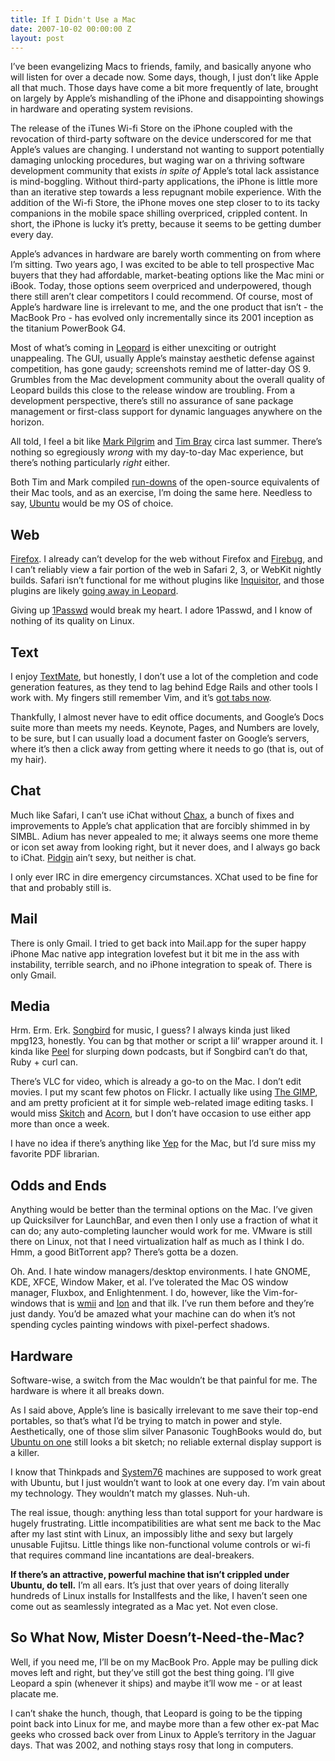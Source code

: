 ```yaml
---
title: If I Didn't Use a Mac
date: 2007-10-02 00:00:00 Z
layout: post
---
```





I’ve been evangelizing Macs to friends, family, and basically anyone who will listen for over a decade now. Some days, though, I just don’t like Apple all that much. Those days have come a bit more frequently of late, brought on largely by Apple’s mishandling of the iPhone and disappointing showings in hardware and operating system revisions.

The release of the iTunes Wi-fi Store on the iPhone coupled with the revocation of third-party software on the device underscored for me that Apple’s values are changing. I understand not wanting to support potentially damaging unlocking procedures, but waging war on a thriving software development community that exists *in spite of* Apple’s total lack assistance is mind-boggling. Without third-party applications, the iPhone is little more than an iterative step towards a less repugnant mobile experience. With the addition of the Wi-fi Store, the iPhone moves one step closer to to its tacky companions in the mobile space shilling overpriced, crippled content. In short, the iPhone is lucky it’s pretty, because it seems to be getting dumber every day.

Apple’s advances in hardware are barely worth commenting on from where I’m sitting. Two years ago, I was excited to be able to tell prospective Mac buyers that they had affordable, market-beating options like the Mac mini or iBook. Today, those options seem overpriced and underpowered, though there still aren’t clear competitors I could recommend. Of course, most of Apple’s hardware line is irrelevant to me, and the one product that isn’t - the MacBook Pro - has evolved only incrementally since its 2001 inception as the titanium PowerBook G4.

Most of what’s coming in [Leopard](http://www.apple.com/macosx/leopard/) is either unexciting or outright unappealing. The GUI, usually Apple’s mainstay aesthetic defense against competition, has gone gaudy; screenshots remind me of latter-day OS 9. Grumbles from the Mac development community about the overall quality of Leopard builds this close to the release window are troubling. From a development perspective, there’s still no assurance of sane package management or first-class support for dynamic languages anywhere on the horizon.

All told, I feel a bit like [Mark Pilgrim](http://diveintomark.org/archives/2006/06/02/when-the-bough-breaks) and [Tim Bray](http://www.tbray.org/ongoing/When/200x/2006/06/15/Switch-From-Mac) circa last summer. There’s nothing so egregiously *wrong* with my day-to-day Mac experience, but there’s nothing particularly *right* either.

Both Tim and Mark compiled [run-downs](http://diveintomark.org/archives/2006/06/26/essentials-2006) of the open-source equivalents of their Mac tools, and as an exercise, I’m doing the same here. Needless to say, [Ubuntu](http://www.ubuntu.com/) would be my OS of choice.

Web
---

[Firefox](http://www.getfirefox.com/). I already can’t develop for the web without Firefox and [Firebug](http://www.getfirebug.com/), and I can’t reliably view a fair portion of the web in Safari 2, 3, or WebKit nightly builds. Safari isn’t functional for me without plugins like [Inquisitor](http://www.inquisitorx.com/), and those plugins are likely [going away in Leopard](http://www.hicksdesign.co.uk/journal/an-end-to-browser-pimping).

Giving up [1Passwd](http://www.1passwd.com) would break my heart. I adore 1Passwd, and I know of nothing of its quality on Linux.

Text
----

I enjoy [TextMate](http://www.macromates.com/), but honestly, I don’t use a lot of the completion and code generation features, as they tend to lag behind Edge Rails and other tools I work with. My fingers still remember Vim, and it’s [got tabs now](http://ruturajv.wordpress.com/2006/12/23/vim-7-tabs/).

Thankfully, I almost never have to edit office documents, and Google’s Docs suite more than meets my needs. Keynote, Pages, and Numbers are lovely, to be sure, but I can usually load a document faster on Google’s servers, where it’s then a click away from getting where it needs to go (that is, out of my hair).

Chat
----

Much like Safari, I can’t use iChat without [Chax](http://www.ksuther.com/chax/), a bunch of fixes and improvements to Apple’s chat application that are forcibly shimmed in by SIMBL. Adium has never appealed to me; it always seems one more theme or icon set away from looking right, but it never does, and I always go back to iChat. [Pidgin](http://www.pidgin.im/) ain’t sexy, but neither is chat.

I only ever IRC in dire emergency circumstances. XChat used to be fine for that and probably still is.

Mail
----

There is only Gmail. I tried to get back into Mail.app for the super happy iPhone Mac native app integration lovefest but it bit me in the ass with instability, terrible search, and no iPhone integration to speak of. There is only Gmail.

Media
-----

Hrm. Erm. Erk. [Songbird](http://www.songbirdnest.com/) for music, I guess? I always kinda just liked mpg123, honestly. You can bg that mother or script a lil’ wrapper around it. I kinda like [Peel](http://www.getpeel.com/) for slurping down podcasts, but if Songbird can’t do that, Ruby + curl can.

There’s VLC for video, which is already a go-to on the Mac. I don’t edit movies. I put my scant few photos on Flickr. I actually like using [The GIMP](http://www.gimp.org/), and am pretty proficient at it for simple web-related image editing tasks. I would miss [Skitch](http://plasq.com/skitch) and [Acorn](http://flyingmeat.com/acorn/), but I don’t have occasion to use either app more than once a week.

I have no idea if there’s anything like [Yep](http://www.yepthat.com/) for the Mac, but I’d sure miss my favorite PDF librarian.

Odds and Ends
-------------

Anything would be better than the terminal options on the Mac. I’ve given up Quicksilver for LaunchBar, and even then I only use a fraction of what it can do; any auto-completing launcher would work for me. VMware is still there on Linux, not that I need virtualization half as much as I think I do. Hmm, a good BitTorrent app? There’s gotta be a dozen.

Oh. And. I hate window managers/desktop environments. I hate GNOME, KDE, XFCE, Window Maker, et al. I’ve tolerated the Mac OS window manager, Fluxbox, and Enlightenment. I do, however, like the Vim-for-windows that is [wmii](http://wmii.suckless.org/) and [Ion](http://modeemi.fi/~tuomov/ion/) and that ilk. I’ve run them before and they’re just dandy. You’d be amazed what your machine can do when it’s not spending cycles painting windows with pixel-perfect shadows.

Hardware
--------

Software-wise, a switch from the Mac wouldn’t be that painful for me. The hardware is where it all breaks down.

As I said above, Apple’s line is basically irrelevant to me save their top-end portables, so that’s what I’d be trying to match in power and style. Aesthetically, one of those slim silver Panasonic ToughBooks would do, but [Ubuntu on one](http://www.cs.unm.edu/~moret/CFY5.html) still looks a bit sketch; no reliable external display support is a killer.

I know that Thinkpads and [System76](http://system76.com/) machines are supposed to work great with Ubuntu, but I just wouldn’t want to look at one every day. I’m vain about my technology. They wouldn’t match my glasses. Nuh-uh.

The real issue, though: anything less than total support for your hardware is hugely frustrating. Little incompatibilities are what sent me back to the Mac after my last stint with Linux, an impossibly lithe and sexy but largely unusable Fujitsu. Little things like non-functional volume controls or wi-fi that requires command line incantations are deal-breakers.

**If there’s an attractive, powerful machine that isn’t crippled under Ubuntu, do tell.** I’m all ears. It’s just that over years of doing literally hundreds of Linux installs for Installfests and the like, I haven’t seen one come out as seamlessly integrated as a Mac yet. Not even close.

So What Now, Mister Doesn’t-Need-the-Mac?
-----------------------------------------

Well, if you need me, I’ll be on my MacBook Pro. Apple may be pulling dick moves left and right, but they’ve still got the best thing going. I’ll give Leopard a spin (whenever it ships) and maybe it’ll wow me - or at least placate me.

I can’t shake the hunch, though, that Leopard is going to be the tipping point back into Linux for me, and maybe more than a few other ex-pat Mac geeks who crossed back over from Linux to Apple’s territory in the Jaguar days. That was 2002, and nothing stays rosy that long in computers.
